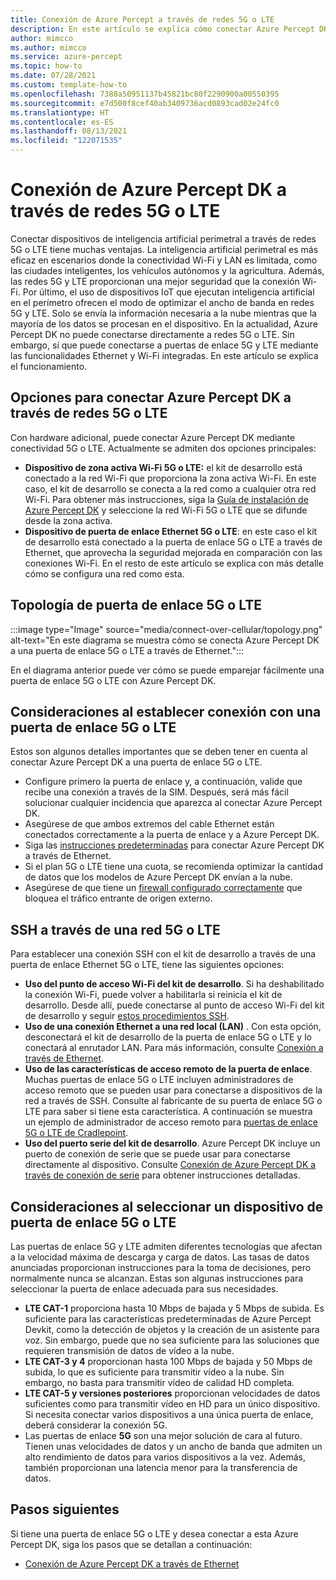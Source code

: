 ```yaml
---
title: Conexión de Azure Percept a través de redes 5G o LTE
description: En este artículo se explica cómo conectar Azure Percept DK a través de redes 5G o LTE.
author: mimcco
ms.author: mimcco
ms.service: azure-percept
ms.topic: how-to
ms.date: 07/28/2021
ms.custom: template-how-to
ms.openlocfilehash: 7388a50951137b45821bc80f2290900a00550395
ms.sourcegitcommit: e7d500f8cef40ab3409736acd0893cad02e24fc0
ms.translationtype: HT
ms.contentlocale: es-ES
ms.lasthandoff: 08/13/2021
ms.locfileid: "122071535"
---
```

# <a name="connect-the-azure-percept-dk-over-5g-or-lte-networks"></a>Conexión de Azure Percept DK a través de redes 5G o LTE

Conectar dispositivos de inteligencia artificial perimetral a través de redes 5G o LTE tiene muchas ventajas. La inteligencia artificial perimetral es más eficaz en escenarios donde la conectividad Wi-Fi y LAN es limitada, como las ciudades inteligentes, los vehículos autónomos y la agricultura. Además, las redes 5G y LTE proporcionan una mejor seguridad que la conexión Wi-Fi. Por último, el uso de dispositivos IoT que ejecutan inteligencia artificial en el perímetro ofrecen el modo de optimizar el ancho de banda en redes 5G y LTE. Solo se envía la información necesaria a la nube mientras que la mayoría de los datos se procesan en el dispositivo. En la actualidad, Azure Percept DK no puede conectarse directamente a redes 5G o LTE. Sin embargo, sí que puede conectarse a puertas de enlace 5G y LTE mediante las funcionalidades Ethernet y Wi-Fi integradas. En este artículo se explica el funcionamiento.

## <a name="options-for-connecting-the-azure-percept-dk-over-5g-or-lte-networks"></a>Opciones para conectar Azure Percept DK a través de redes 5G o LTE
Con hardware adicional, puede conectar Azure Percept DK mediante conectividad 5G o LTE. Actualmente se admiten dos opciones principales:
- **Dispositivo de zona activa Wi-Fi 5G o LTE:** el kit de desarrollo está conectado a la red Wi-Fi que proporciona la zona activa Wi-Fi. En este caso, el kit de desarrollo se conecta a la red como a cualquier otra red Wi-Fi. Para obtener más instrucciones, siga la [Guía de instalación de Azure Percept DK](./quickstart-percept-dk-set-up.md) y seleccione la red Wi-Fi 5G o LTE que se difunde desde la zona activa.
- **Dispositivo de puerta de enlace Ethernet 5G o LTE**: en este caso el kit de desarrollo está conectado a la puerta de enlace 5G o LTE a través de Ethernet, que aprovecha la seguridad mejorada en comparación con las conexiones Wi-Fi. En el resto de este artículo se explica con más detalle cómo se configura una red como esta.

## <a name="5glte-gateway-topology"></a>Topología de puerta de enlace 5G o LTE
:::image type="Image" source="media/connect-over-cellular/topology.png" alt-text="En este diagrama se muestra cómo se conecta Azure Percept DK a una puerta de enlace 5G o LTE a través de Ethernet.":::

En el diagrama anterior puede ver cómo se puede emparejar fácilmente una puerta de enlace 5G o LTE con Azure Percept DK.

## <a name="considerations-when-connecting-to-a-5g-or-lte-gateway"></a>Consideraciones al establecer conexión con una puerta de enlace 5G o LTE
Estos son algunos detalles importantes que se deben tener en cuenta al conectar Azure Percept DK a una puerta de enlace 5G o LTE.
- Configure primero la puerta de enlace y, a continuación, valide que recibe una conexión a través de la SIM. Después, será más fácil solucionar cualquier incidencia que aparezca al conectar Azure Percept DK.
- Asegúrese de que ambos extremos del cable Ethernet están conectados correctamente a la puerta de enlace y a Azure Percept DK.
- Siga las [instrucciones predeterminadas](./how-to-connect-over-ethernet.md) para conectar Azure Percept DK a través de Ethernet.
- Si el plan 5G o LTE tiene una cuota, se recomienda optimizar la cantidad de datos que los modelos de Azure Percept DK envían a la nube.
- Asegúrese de que tiene un [firewall configurado correctamente](./concept-security-configuration.md) que bloquea el tráfico entrante de origen externo.

## <a name="ssh-over-a-5g-or-lte-network"></a>SSH a través de una red 5G o LTE
Para establecer una conexión SSH con el kit de desarrollo a través de una puerta de enlace Ethernet 5G o LTE, tiene las siguientes opciones:
- **Uso del punto de acceso Wi-Fi del kit de desarrollo**. Si ha deshabilitado la conexión Wi-Fi, puede volver a habilitarla si reinicia el kit de desarrollo. Desde allí, puede conectarse al punto de acceso Wi-Fi del kit de desarrollo y seguir [estos procedimientos SSH](./how-to-ssh-into-percept-dk.md).
- **Uso de una conexión Ethernet a una red local (LAN)** . Con esta opción, desconectará el kit de desarrollo de la puerta de enlace 5G o LTE y lo conectará al enrutador LAN. Para más información, consulte [Conexión a través de Ethernet](./how-to-connect-over-ethernet.md). 
- **Uso de las características de acceso remoto de la puerta de enlace**. Muchas puertas de enlace 5G o LTE incluyen administradores de acceso remoto que se pueden usar para conectarse a dispositivos de la red a través de SSH. Consulte al fabricante de su puerta de enlace 5G o LTE para saber si tiene esta característica. A continuación se muestra un ejemplo de administrador de acceso remoto para [puertas de enlace 5G o LTE de Cradlepoint](https://customer.cradlepoint.com/s/article/NCM-Remote-Connect-LAN-Manager).
- **Uso del puerto serie del kit de desarrollo**. Azure Percept DK incluye un puerto de conexión de serie que se puede usar para conectarse directamente al dispositivo. Consulte [Conexión de Azure Percept DK a través de conexión de serie](./how-to-connect-to-percept-dk-over-serial.md) para obtener instrucciones detalladas.

## <a name="considerations-when-selecting-a-5g-or-lte-gateway-device"></a>Consideraciones al seleccionar un dispositivo de puerta de enlace 5G o LTE
Las puertas de enlace 5G y LTE admiten diferentes tecnologías que afectan a la velocidad máxima de descarga y carga de datos. Las tasas de datos anunciadas proporcionan instrucciones para la toma de decisiones, pero normalmente nunca se alcanzan. Estas son algunas instrucciones para seleccionar la puerta de enlace adecuada para sus necesidades.
 
- **LTE CAT-1** proporciona hasta 10 Mbps de bajada y 5 Mbps de subida. Es suficiente para las características predeterminadas de Azure Percept Devkit, como la detección de objetos y la creación de un asistente para voz. Sin embargo, puede que no sea suficiente para las soluciones que requieren transmisión de datos de vídeo a la nube.
- **LTE CAT-3 y 4** proporcionan hasta 100 Mbps de bajada y 50 Mbps de subida, lo que es suficiente para transmitir vídeo a la nube. Sin embargo, no basta para transmitir vídeo de calidad HD completa.
- **LTE CAT-5 y versiones posteriores** proporcionan velocidades de datos suficientes como para transmitir vídeo en HD para un único dispositivo. Si necesita conectar varios dispositivos a una única puerta de enlace, deberá considerar la conexión 5G.
- Las puertas de enlace **5G** son una mejor solución de cara al futuro. Tienen unas velocidades de datos y un ancho de banda que admiten un alto rendimiento de datos para varios dispositivos a la vez. Además, también proporcionan una latencia menor para la transferencia de datos.


## <a name="next-steps"></a>Pasos siguientes
Si tiene una puerta de enlace 5G o LTE y desea conectar a esta Azure Percept DK, siga los pasos que se detallan a continuación:
- [Conexión de Azure Percept DK a través de Ethernet](./how-to-connect-over-ethernet.md)
